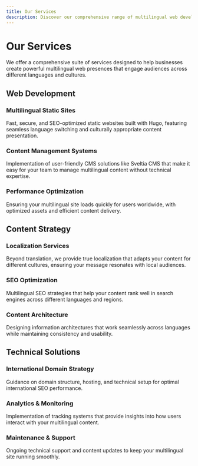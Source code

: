 ```yaml
---
title: Our Services
description: Discover our comprehensive range of multilingual web development services designed to help your business reach global audiences.
---
```

# Our Services

We offer a comprehensive suite of services designed to help businesses create powerful multilingual web presences that engage audiences across different languages and cultures.

## Web Development

### Multilingual Static Sites

Fast, secure, and SEO-optimized static websites built with Hugo, featuring seamless language switching and culturally appropriate content presentation.

### Content Management Systems

Implementation of user-friendly CMS solutions like Sveltia CMS that make it easy for your team to manage multilingual content without technical expertise.

### Performance Optimization

Ensuring your multilingual site loads quickly for users worldwide, with optimized assets and efficient content delivery.

## Content Strategy

### Localization Services

Beyond translation, we provide true localization that adapts your content for different cultures, ensuring your message resonates with local audiences.

### SEO Optimization

Multilingual SEO strategies that help your content rank well in search engines across different languages and regions.

### Content Architecture

Designing information architectures that work seamlessly across languages while maintaining consistency and usability.

## Technical Solutions

### International Domain Strategy

Guidance on domain structure, hosting, and technical setup for optimal international SEO performance.

### Analytics & Monitoring

Implementation of tracking systems that provide insights into how users interact with your multilingual content.

### Maintenance & Support

Ongoing technical support and content updates to keep your multilingual site running smoothly.
